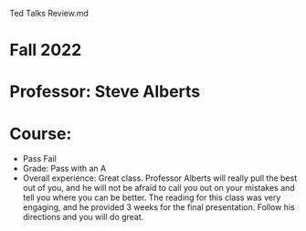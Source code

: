 Ted Talks Review.md
# Fall 2022
# Professor: Steve Alberts
# Course: 
- Pass Fail
- Grade: Pass with an A
- Overall experience: Great class. Professor Alberts will really pull the best out of you, and he will not be afraid to call you out on your mistakes and tell you where you can be better. The reading for this class was very engaging, and he provided 3 weeks for the final presentation. Follow his directions and you will do great. 
